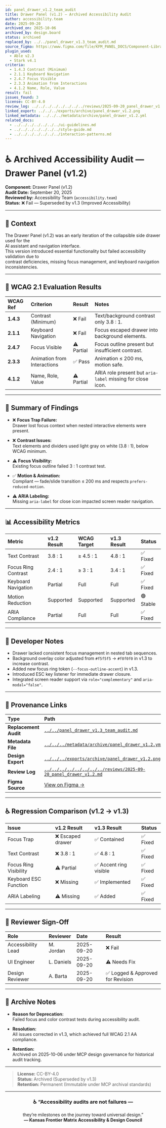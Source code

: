 ```yaml
---
id: panel_drawer_v1.2_team_audit
title: Drawer Panel (v1.2) — Archived Accessibility Audit
author: accessibility.team
date: 2025-09-20
archived_on: 2025-10-06
archived_by: design.board
status: archived
replaced_by: ../../panel_drawer_v1.3_team_audit.md
source_figma: https://www.figma.com/file/KFM_PANEL_DOCS/Component-Library?node-id=305%3A480
plugin_used:
  - Able v2.3
  - Stark v4.1
criteria:
  - 1.4.3 Contrast (Minimum)
  - 2.1.1 Keyboard Navigation
  - 2.4.7 Focus Visible
  - 2.3.3 Animation from Interactions
  - 4.1.2 Name, Role, Value
result: fail
issues_found: 3
license: CC-BY-4.0
review_log: ../../../../../../../../reviews/2025-09-20_panel_drawer_v1.2.md
linked_export: ../../../exports/archive/panel_drawer_v1.2.png
linked_metadata: ../../../metadata/archive/panel_drawer_v1.2.yml
related_docs:
  - ../../../../../../../ui-guidelines.md
  - ../../../../../../../style-guide.md
  - ../../../../../../../interaction-patterns.md
---
```


# ♿ Archived Accessibility Audit — Drawer Panel (v1.2)

**Component:** Drawer Panel (v1.2)  
**Audit Date:** September 20, 2025  
**Reviewed by:** Accessibility Team (`accessibility.team`)  
**Status:** ❌ Fail — Superseded by v1.3 (Improved Accessibility)

---

## 🎯 Context

The Drawer Panel (v1.2) was an early iteration of the collapsible side drawer used for the  
AI assistant and navigation interface.  
This version introduced essential functionality but failed accessibility validation due to  
contrast deficiencies, missing focus management, and keyboard navigation inconsistencies.

---

## 🧩 WCAG 2.1 Evaluation Results

| WCAG Ref | Criterion | Result | Notes |
|:--|:--|:--|:--|
| **1.4.3** | Contrast (Minimum) | ❌ Fail | Text/background contrast only 3.8 : 1. |
| **2.1.1** | Keyboard Navigation | ❌ Fail | Focus escaped drawer into background elements. |
| **2.4.7** | Focus Visible | ⚠️ Partial | Focus outline present but insufficient contrast. |
| **2.3.3** | Animation from Interactions | ✅ Pass | Animation ≤ 200 ms, motion safe. |
| **4.1.2** | Name, Role, Value | ⚠️ Partial | ARIA role present but `aria-label` missing for close icon. |

---

## 🧠 Summary of Findings

- ❌ **Focus Trap Failure:**  
  Drawer lost focus context when nested interactive elements were present.  

- ❌ **Contrast Issues:**  
  Text elements and dividers used light gray on white (3.8 : 1), below WCAG minimum.  

- ⚠️ **Focus Visibility:**  
  Existing focus outline failed 3 : 1 contrast test.  

- ✅ **Motion & Animation:**  
  Compliant — fade/slide transition ≤ 200 ms and respects `prefers-reduced-motion`.  

- ⚠️ **ARIA Labeling:**  
  Missing `aria-label` for close icon impacted screen reader navigation.

---

## 📊 Accessibility Metrics

| Metric | v1.2 Result | WCAG Target | v1.3 Result | Status |
|:--|:--|:--|:--|:--|
| Text Contrast | 3.8 : 1 | ≥ 4.5 : 1 | 4.8 : 1 | ✅ Fixed |
| Focus Ring Contrast | 2.4 : 1 | ≥ 3 : 1 | 3.4 : 1 | ✅ Fixed |
| Keyboard Navigation | Partial | Full | Full | ✅ Fixed |
| Motion Reduction | Supported | Supported | Supported | 🟢 Stable |
| ARIA Compliance | Partial | Full | Full | ✅ Fixed |

---

## 🧩 Developer Notes

- Drawer lacked consistent focus management in nested tab sequences.  
- Background overlay color adjusted from `#f5f5f5` → `#f0f0f0` in v1.3 to increase contrast.  
- Added new focus ring token (`--focus-outline-accent`) in v1.3.  
- Introduced ESC key listener for immediate drawer closure.  
- Integrated screen reader support via `role="complementary"` and `aria-modal="false"`.  

---

## 🔗 Provenance Links

| Type | Path |
|:--|:--|
| **Replacement Audit** | [`../../panel_drawer_v1.3_team_audit.md`](../../panel_drawer_v1.3_team_audit.md) |
| **Metadata File** | [`../../../metadata/archive/panel_drawer_v1.2.yml`](../../../metadata/archive/panel_drawer_v1.2.yml) |
| **Design Export** | [`../../../exports/archive/panel_drawer_v1.2.png`](../../../exports/archive/panel_drawer_v1.2.png) |
| **Review Log** | [`../../../../../../../../reviews/2025-09-20_panel_drawer_v1.2.md`](../../../../../../../../reviews/2025-09-20_panel_drawer_v1.2.md) |
| **Figma Source** | [View on Figma →](https://www.figma.com/file/KFM_PANEL_DOCS/Component-Library?node-id=305%3A480) |

---

## ♿ Regression Comparison (v1.2 → v1.3)

| Issue | v1.2 Result | v1.3 Result | Status |
|:--|:--|:--|:--|
| Focus Trap | ❌ Escaped drawer | ✅ Contained | ✅ Fixed |
| Text Contrast | ❌ 3.8 : 1 | ✅ 4.8 : 1 | ✅ Fixed |
| Focus Ring Visibility | ⚠️ Partial | ✅ Accent ring visible | ✅ Fixed |
| Keyboard ESC Function | ❌ Missing | ✅ Implemented | ✅ Fixed |
| ARIA Labeling | ⚠️ Missing | ✅ Added | ✅ Fixed |

---

## 🧩 Reviewer Sign-Off

| Role | Reviewer | Date | Result |
|:--|:--|:--|:--|
| Accessibility Lead | M. Jordan | 2025-09-20 | ❌ Fail |
| UI Engineer | L. Daniels | 2025-09-20 | ⚠️ Needs Fix |
| Design Reviewer | A. Barta | 2025-09-20 | ✅ Logged & Approved for Revision |

---

## 🧾 Archive Notes

- **Reason for Deprecation:**  
  Failed focus and color contrast tests during accessibility audit.  

- **Resolution:**  
  All issues corrected in v1.3, which achieved full WCAG 2.1 AA compliance.  

- **Retention:**  
  Archived on 2025-10-06 under MCP design governance for historical audit tracking.  

---

> **License:** CC-BY-4.0  
> **Status:** Archived (Superseded by v1.3)  
> **Retention:** Permanent (Immutable under MCP archival standards)

---

<div align="center">

### ♿ “Accessibility audits are not failures —  
they’re milestones on the journey toward universal design.”  
**— Kansas Frontier Matrix Accessibility & Design Council**

</div>
